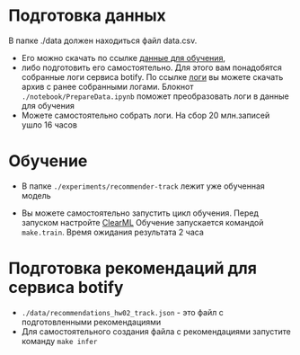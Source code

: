 # Подготовка данных

В папке ./data должен находиться файл data.csv. 

* Его можно скачать по ссылке [данные для обучения](https://disk.yandex.ru/d/SN0_STc0rE6a_w), 
* либо подготовить его самостоятельно. Для этого вам понадобятся собранные логи сервиса botify. 
По ссылке [логи](https://disk.yandex.ru/d/QC1y_9ErfWMm6w) вы можете скачать архив с ранее собранными логами. 
Блокнот `./notebook/PrepareData.ipynb` поможет преобразовать логи в данные для обучения
* Можете самостоятельно собрать логи. На сбор 20 млн.записей ушло 16 часов

# Обучение

* В папке `./experiments/recommender-track` лежит уже обученная модель

* Вы можете самостоятельно запустить цикл обучения. Перед запуском настройте [ClearML](https://app.community.clear.ml/)
Обучение запускается командой `make.train`. Время ожидания результата 2 часа


# Подготовка рекомендаций для сервиса botify

* `./data/recommendations_hw02_track.json` - это файл с подготовленными рекомендациями
* Для самостоятельного создания файла с рекомендациями запустите команду `make infer`